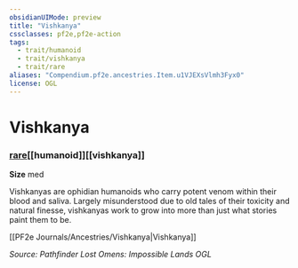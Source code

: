 ```yaml
---
obsidianUIMode: preview
title: "Vishkanya"
cssclasses: pf2e,pf2e-action
tags:
  - trait/humanoid
  - trait/vishkanya
  - trait/rare
aliases: "Compendium.pf2e.ancestries.Item.u1VJEXsVlmh3Fyx0"
license: OGL
---
```

# Vishkanya

### [rare](rare "Rare Rarity Trait")[[humanoid]][[vishkanya]]



**Size** med


Vishkanyas are ophidian humanoids who carry potent venom within their blood and saliva. Largely misunderstood due to old tales of their toxicity and natural finesse, vishkanyas work to grow into more than just what stories paint them to be.

[[PF2e Journals/Ancestries/Vishkanya|Vishkanya]]

*Source: Pathfinder Lost Omens: Impossible Lands*
*OGL*